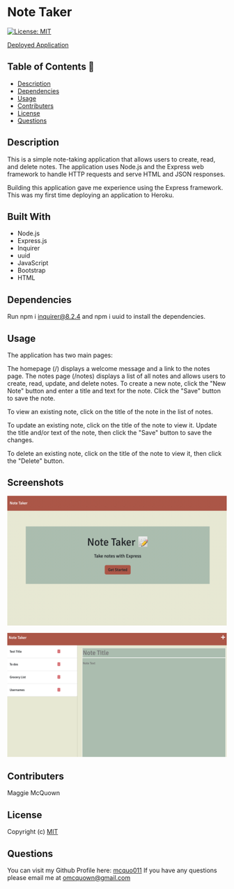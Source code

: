 # Note Taker
  [![License: MIT](https://img.shields.io/badge/License-MIT-yellow.svg)](https://opensource.org/licenses/MIT)

  [Deployed Application](https://note-taker-mm.herokuapp.com/)

 ## Table of Contents 📑

  * [Description](#description)
  * [Dependencies](#dependencies)
  * [Usage](#usage)
  * [Contributers](#contributers)
  * [License](#license)
  * [Questions](#questions)

  ## Description 
 
 This is a simple note-taking application that allows users to create, read, and delete notes. The application uses Node.js and the Express web framework to handle HTTP requests and serve HTML and JSON responses. 

 Building this application gave me experience using the Express framework. This was my first time deploying an application to Heroku. 

 ## Built With

 * Node.js 
 * Express.js 
 * Inquirer 
 * uuid
 * JavaScript
 * Bootstrap
 * HTML

  ## Dependencies  

  Run npm i inquirer@8.2.4 and npm i uuid to install the dependencies.

  ## Usage 

The application has two main pages:

The homepage (/) displays a welcome message and a link to the notes page.
The notes page (/notes) displays a list of all notes and allows users to create, read, update, and delete notes.
To create a new note, click the "New Note" button and enter a title and text for the note. Click the "Save" button to save the note.

To view an existing note, click on the title of the note in the list of notes.

To update an existing note, click on the title of the note to view it. Update the title and/or text of the note, then click the "Save" button to save the changes.

To delete an existing note, click on the title of the note to view it, then click the "Delete" button. 

  ## Screenshots  

  ![Alt text](./Develop/images/Screen%20Shot%202023-02-28%20at%201.45.02%20PM.png?raw=true "screenshot of welcome page")

  ![Alt text](./Develop/images/Screen%20Shot%202023-02-28%20at%201.49.19%20PM.png?raw=true "screenshot of notes")

  ## Contributers 

  Maggie McQuown

  ## License 
  
  Copyright (c)
  [MIT](https://opensource.org/licenses/MIT)

  ## Questions 

  You can visit my Github Profile here: [mcquo011](https://github.com/mcquo011/) 
  If you have any questions please email me at omcquown@gmail.com